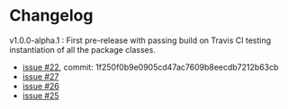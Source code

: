 # Changelog

v1.0.0-alpha.1 : First pre-release with passing build on Travis CI testing instantiation of all the package classes.

- [issue #22](https://github.com/WebDevJLProjectsOrg/FrameworkMvc/issues/22), commit: 1f250f0b9e0905cd47ac7609b8eecdb7212b63cb
- [issue #27](https://github.com/WebDevJLProjectsOrg/FrameworkMvc/issues/27)
- [issue #26](https://github.com/WebDevJLProjectsOrg/FrameworkMvc/issues/26)
- [issue #25](https://github.com/WebDevJLProjectsOrg/FrameworkMvc/issues/25)
